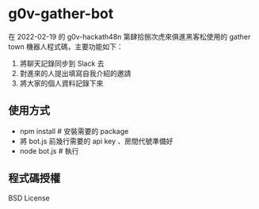 # g0v-gather-bot

在 2022-02-19 的 g0v-hackath48n 第肆拾捌次虎來俱進黑客松使用的 gather town 機器人程式碼，主要功能如下：
1. 將聊天記錄同步到 Slack 去
2. 對進來的人提出填寫自我介紹的邀請
3. 將大家的個人資料記錄下來

使用方式
-------
- npm install # 安裝需要的 package
- 將 bot.js 前幾行需要的 api key 、房間代號準備好
- node bot.js # 執行

程式碼授權
---------
BSD License
